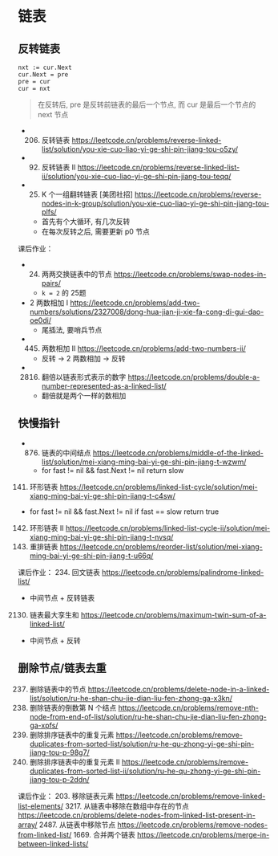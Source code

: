 # 链表

## 反转链表
```
nxt := cur.Next
cur.Next = pre
pre = cur
cur = nxt
```
> 在反转后, pre 是反转前链表的最后一个节点, 而 cur 是最后一个节点的 next 节点


- 206. 反转链表 https://leetcode.cn/problems/reverse-linked-list/solution/you-xie-cuo-liao-yi-ge-shi-pin-jiang-tou-o5zy/
- 92. 反转链表 II https://leetcode.cn/problems/reverse-linked-list-ii/solution/you-xie-cuo-liao-yi-ge-shi-pin-jiang-tou-teqq/
- 25. K 个一组翻转链表 [美团社招] https://leetcode.cn/problems/reverse-nodes-in-k-group/solution/you-xie-cuo-liao-yi-ge-shi-pin-jiang-tou-plfs/
  - 首先有个大循环, 有几次反转
  - 在每次反转之后, 需要更新 p0 节点

课后作业：
- 24. 两两交换链表中的节点 https://leetcode.cn/problems/swap-nodes-in-pairs/
  - `k = 2` 的 25题
- 2 两数相加 I https://leetcode.cn/problems/add-two-numbers/solutions/2327008/dong-hua-jian-ji-xie-fa-cong-di-gui-dao-oe0di/
  - 尾插法, 要哨兵节点
- 445. 两数相加 II https://leetcode.cn/problems/add-two-numbers-ii/
  - 反转 -> 2 两数相加 -> 反转
- 2816. 翻倍以链表形式表示的数字 https://leetcode.cn/problems/double-a-number-represented-as-a-linked-list/
  - 翻倍就是两个一样的数相加

## 快慢指针

- 876. 链表的中间结点 https://leetcode.cn/problems/middle-of-the-linked-list/solution/mei-xiang-ming-bai-yi-ge-shi-pin-jiang-t-wzwm/
  - for fast != nil && fast.Next != nil  return slow
141. 环形链表 https://leetcode.cn/problems/linked-list-cycle/solution/mei-xiang-ming-bai-yi-ge-shi-pin-jiang-t-c4sw/
  - for fast != nil && fast.Next != nil    if fast == slow  return true
142. 环形链表 II https://leetcode.cn/problems/linked-list-cycle-ii/solution/mei-xiang-ming-bai-yi-ge-shi-pin-jiang-t-nvsq/
143. 重排链表 https://leetcode.cn/problems/reorder-list/solution/mei-xiang-ming-bai-yi-ge-shi-pin-jiang-t-u66q/

课后作业：
234. 回文链表 https://leetcode.cn/problems/palindrome-linked-list/
  - 中间节点 + 反转链表
2130. 链表最大孪生和 https://leetcode.cn/problems/maximum-twin-sum-of-a-linked-list/
  - 中间节点 + 反转

## 删除节点/链表去重  
237. 删除链表中的节点 https://leetcode.cn/problems/delete-node-in-a-linked-list/solution/ru-he-shan-chu-jie-dian-liu-fen-zhong-ga-x3kn/
19. 删除链表的倒数第 N 个结点 https://leetcode.cn/problems/remove-nth-node-from-end-of-list/solution/ru-he-shan-chu-jie-dian-liu-fen-zhong-ga-xpfs/
83. 删除排序链表中的重复元素 https://leetcode.cn/problems/remove-duplicates-from-sorted-list/solution/ru-he-qu-zhong-yi-ge-shi-pin-jiang-tou-p-98g7/
82. 删除排序链表中的重复元素 II https://leetcode.cn/problems/remove-duplicates-from-sorted-list-ii/solution/ru-he-qu-zhong-yi-ge-shi-pin-jiang-tou-p-2ddn/

课后作业：
203. 移除链表元素 https://leetcode.cn/problems/remove-linked-list-elements/
3217. 从链表中移除在数组中存在的节点 https://leetcode.cn/problems/delete-nodes-from-linked-list-present-in-array/
2487. 从链表中移除节点 https://leetcode.cn/problems/remove-nodes-from-linked-list/
1669. 合并两个链表 https://leetcode.cn/problems/merge-in-between-linked-lists/  